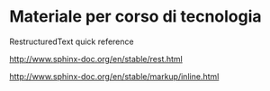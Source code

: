 Materiale per corso di tecnologia
=================================


RestructuredText quick reference

<http://www.sphinx-doc.org/en/stable/rest.html>

<http://www.sphinx-doc.org/en/stable/markup/inline.html>
